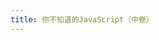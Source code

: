 ```yaml
---
title: 你不知道的JavaScript（中卷）
---
```

<script setup>
import PdfReaderComponent from './PdfReaderComponent.vue'
const url = '/你不知道的JavaScript（中卷）.pdf';
</script>
<PdfReaderComponent :url="url"/>
